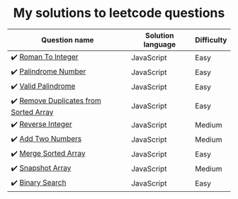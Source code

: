 <h1 align="center">My solutions to leetcode questions</h1>

| Question name                                                                                                               | Solution language | Difficulty |
| --------------------------------------------------------------------------------------------------------------------------- | ----------------- | ---------- |
| :heavy_check_mark: [Roman To Integer](https://leetcode.com/problems/roman-to-integer/)                                      | JavaScript        | Easy       |
| :heavy_check_mark: [Palindrome Number](https://leetcode.com/problems/palindrome-number/)                                    | JavaScript        | Easy       |
| :heavy_check_mark: [Valid Palindrome](https://leetcode.com/problems/valid-palindrome/)                                      | JavaScript        | Easy       |
| :heavy_check_mark: [Remove Duplicates from Sorted Array](https://leetcode.com/problems/remove-duplicates-from-sorted-array) | JavaScript        | Easy       |
| :heavy_check_mark: [Reverse Integer](https://leetcode.com/problems/reverse-integer/)                                        | JavaScript        | Medium     |
| :heavy_check_mark: [Add Two Numbers](https://leetcode.com/problems/add-two-numbers/)                                        | JavaScript        | Medium     |
| :heavy_check_mark: [Merge Sorted Array](https://leetcode.com/problems/merge-sorted-array/)                                  | JavaScript        | Easy       |
| :heavy_check_mark: [Snapshot Array](https://leetcode.com/problems/snapshot-array/)                                          | JavaScript        | Medium     |
| :heavy_check_mark: [Binary Search](https://leetcode.com/problems/binary-search/)                                            | JavaScript        | Easy       |
